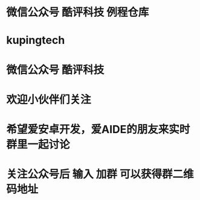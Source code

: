 微信公众号 酷评科技 例程仓库
======


# kupingtech
# 微信公众号 酷评科技
# 欢迎小伙伴们关注
# 希望爱安卓开发，爱AIDE的朋友来实时群里一起讨论
# 关注公众号后 输入 加群 可以获得群二维码地址

